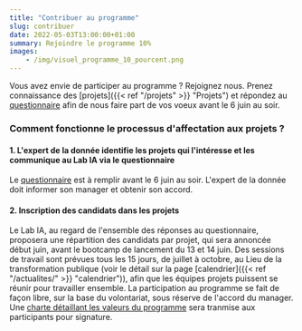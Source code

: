 ```yaml
---
title: "Contribuer au programme"
slug: contribuer
date: 2022-05-03T13:00:00+01:00
summary: Rejoindre le programme 10%
images: 
    - /img/visuel_programme_10_pourcent.png
---
```


Vous avez envie de participer au programme ?  Rejoignez nous.
Prenez connaissance des [projets]({{< ref "/projets" >}} "Projets") et répondez au [questionnaire](https://framaforms.org/questionnaire-positionnement-sur-les-projets-du-programme-10-pourcent-1653407100) afin de nous faire part de vos voeux avant le 6 juin au soir. 

### Comment fonctionne le processus d'affectation aux projets ?

#### 1. L'expert de la donnée identifie les projets qui l'intéresse et les communique au Lab IA via le questionnaire 
Le [questionnaire](https://pad.incubateur.net/KC7UBE82Sjan3MLyefWUlA#)  est à remplir avant le 6 juin au soir. 
L'expert de la donnée doit informer son manager et obtenir son accord. 

#### 2. Inscription des candidats dans les projets 

Le Lab IA, au regard de l'ensemble des réponses au questionnaire, proposera une répartition des candidats par projet, qui sera annoncée début juin, avant le bootcamp de lancement du 13 et 14 juin. Des sessions de travail sont prévues tous les 15 jours, de juillet à octobre, au Lieu de la transformation publique (voir le détail sur la page [calendrier]({{< ref "/actualites/" >}} "calendrier")), afin que les équipes projets puissent se réunir pour travailler ensemble. 
La participation au programme se fait de façon libre, sur la base du volontariat, sous réserve de l'accord du manager. Une [charte détaillant les valeurs du programme](https://resana.numerique.gouv.fr/public/information/consulterAccessUrl?cle_url=766701416VD4HZ1VZBTlVOFI0BmhXd1dpCzYHJgJrB2xSb1IzDTRTZAE2BGFTNlRmCTs=) sera tranmise aux participants pour signature. 


